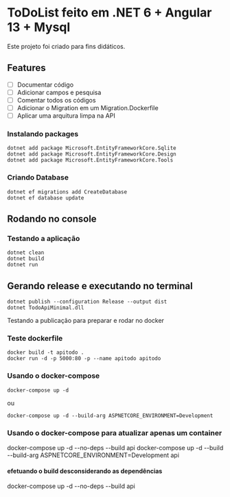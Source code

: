# ToDoList feito em .NET 6 + Angular 13 + Mysql

Este projeto foi criado para fins didáticos.

## Features
- [ ] Documentar código
- [ ] Adicionar campos e pesquisa
- [ ] Comentar todos os códigos
- [ ] Adicionar o Migration em um Migration.Dockerfile
- [ ] Aplicar uma arquitura limpa na API

### Instalando packages

```
dotnet add package Microsoft.EntityFrameworkCore.Sqlite
dotnet add package Microsoft.EntityFrameworkCore.Design
dotnet add package Microsoft.EntityFrameworkCore.Tools
```

### Criando Database

```
dotnet ef migrations add CreateDatabase
dotnet ef database update
```

## Rodando no console

### Testando a aplicação

```
dotnet clean
dotnet build
dotnet run
```

## Gerando release e executando no terminal

```
dotnet publish --configuration Release --output dist
dotnet TodoApiMinimal.dll
```

Testando a publicação para preparar e rodar no docker

### Teste dockerfile

```
docker build -t apitodo .
docker run -d -p 5000:80 -p --name apitodo apitodo
```

### Usando o docker-compose

```
docker-compose up -d
```

ou

```
docker-compose up -d --build-arg ASPNETCORE_ENVIRONMENT=Development
```

### Usando o docker-compose para atualizar apenas um container

docker-compose up -d --no-deps --build api
docker-compose up -d --build --build-arg ASPNETCORE_ENVIRONMENT=Development api

#### efetuando o build desconsiderando as dependências

docker-compose up -d --no-deps --build api
